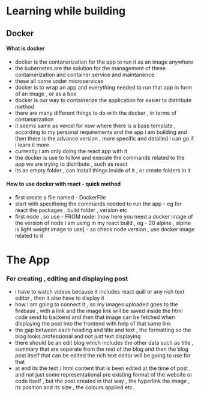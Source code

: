 # Learning while building
## Docker 
#### What is docker
- docker is the contanarization for the app to run it as an image anywhere 
- the kubernetes are the solution for the management of these containerization and container service and maintanence
- these all come under microservices
- docker is to wrap an app and everything needed to run that app in form of an image , or as a box
- docker is our way to containerize the application for easier to distribute method
- there are many different things to do with the docker , in terms of contanarization 
- it seems same as vercel for now where there is a base template , according to my personal requirements and the 
app i am building and then there is the advance version , more specific and detailed i can go if i learn it more 
- currently i am only doing the react app with it
- the docker is use to follow and execute the commands related to the app we are trying to distribute , such as react
- its an empty folder , can install things inside of it , or create folders in it
#### How to use docker with react - quick method
- first create a file named - DockerFile
- start with specifieing the commands needed to run the app - eg for react the packages , build folder , version etc
- first node , so use - FROM node: [now here you need a docker image of the version of node i am using in my react build , eg - 20 alpine , alpine is light weight image to use] - so check node version , use docker image related to it



# The App
### For creating , editing and displaying post
-  i  have to watch videos because it includes react quill or any rich text editor , then it also have to display it
- how i am going to connect it , so my images uploaded goes to the firebase , with a link and the image link will 
be saved inside the html code send to backend and then that image can be fetched when displaying the post into the 
frontend with help of that same link
- the gap between each heading and title and text , the formatting so the blog looks professional and not just text displaying
- there should be an edit blog which includes the other data such as title , summary that are seperate from the rest of the blog
and then the blog post itself that can be edited the rich text editor will be going to use for that
- at end its the text / html content that is been edited at the time of post , and not just some representational pre existing 
format of the website or code itself , but the post created in that way , the hyperlink the image , its position and its size , the colours applied etc. 